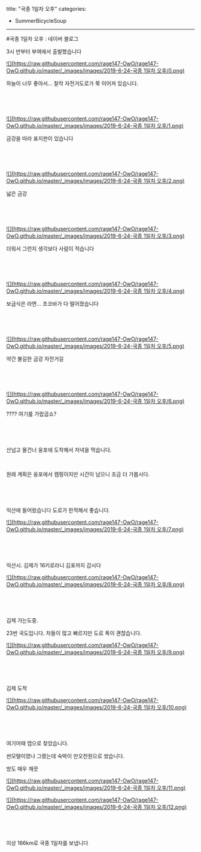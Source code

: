 title: "국종 1일차 오후"
categories:
 - SummerBicycleSoup
---
#국종 1일차 오후 : 네이버 블로그







3시 반부터 부여에서 출발했습니다




 


[![](https://raw.githubusercontent.com/rage147-OwO/rage147-OwO.github.io/master/_images/images/2019-6-24-국종 1일차 오후/0.png)](#) 

 


하늘이 너무 좋아서... 찰칵 자전거도로가 쭉 이어져 있습니다.

​

​




 


[![](https://raw.githubusercontent.com/rage147-OwO/rage147-OwO.github.io/master/_images/images/2019-6-24-국종 1일차 오후/1.png)](#) 

 


금강을 따라 표지판이 있습니다

​

​




 


[![](https://raw.githubusercontent.com/rage147-OwO/rage147-OwO.github.io/master/_images/images/2019-6-24-국종 1일차 오후/2.png)](#) 

 


넓은 금강

​

​




 


[![](https://raw.githubusercontent.com/rage147-OwO/rage147-OwO.github.io/master/_images/images/2019-6-24-국종 1일차 오후/3.png)](#) 

 


더워서 그런지 생각보다 사람이 적습니다

​

​




 


[![](https://raw.githubusercontent.com/rage147-OwO/rage147-OwO.github.io/master/_images/images/2019-6-24-국종 1일차 오후/4.png)](#) 

 


보급식은 라면... 초코바가 다 떨어졌습니다

​

​




 


[![](https://raw.githubusercontent.com/rage147-OwO/rage147-OwO.github.io/master/_images/images/2019-6-24-국종 1일차 오후/5.png)](#) 

 


약간 불길한 금강 자전거길

​

​




 


[![](https://raw.githubusercontent.com/rage147-OwO/rage147-OwO.github.io/master/_images/images/2019-6-24-국종 1일차 오후/6.png)](#) 

 


???? 여기를 가랍곱쇼?

​

​

산넘고 물건너 웅포에 도착해서 저녁을 먹습니다.

​

원래 계획은 웅포에서 캠핑이지만 시간이 남으니 조금 더 가봅시다.

​

​

익산에 들어왔습니다 도로가 한적해서 좋습니다.




 


[![](https://raw.githubusercontent.com/rage147-OwO/rage147-OwO.github.io/master/_images/images/2019-6-24-국종 1일차 오후/7.png)](#) 

 


​

​

익산시. 김제가 16키로라니 김포까지 갑시다




 


[![](https://raw.githubusercontent.com/rage147-OwO/rage147-OwO.github.io/master/_images/images/2019-6-24-국종 1일차 오후/8.png)](#) 

 


​

​

김제 가는도중.

23번 국도입니다. 차들이 많고 빠르지만 도로 폭이 괜찮습니다.




 


[![](https://raw.githubusercontent.com/rage147-OwO/rage147-OwO.github.io/master/_images/images/2019-6-24-국종 1일차 오후/9.png)](#) 

 


​

​

김제 도착




 


[![](https://raw.githubusercontent.com/rage147-OwO/rage147-OwO.github.io/master/_images/images/2019-6-24-국종 1일차 오후/10.png)](#) 

 


​

​

여기어때 앱으로 찾았습니다.

썬모텔이였나 그랬는데 숙박이 만오천원으로 쌌습니다.

방도 매우 깨끗




 


[![](https://raw.githubusercontent.com/rage147-OwO/rage147-OwO.github.io/master/_images/images/2019-6-24-국종 1일차 오후/11.png)](#) 

 


[![](https://raw.githubusercontent.com/rage147-OwO/rage147-OwO.github.io/master/_images/images/2019-6-24-국종 1일차 오후/12.png)](#) 

 


​

​

이상 166km로 국종 1일차를 보냅니다